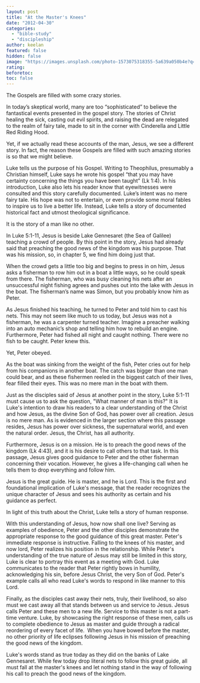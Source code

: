 ```yaml
---
layout: post
title: "At the Master's Knees"
date: "2012-04-30"
categories: 
  - "bible-study"
  - "discipleship"
author: keelan
featured: false
hidden: false
image: "https://images.unsplash.com/photo-1573075318355-5a639a050b4e?q=80&w=2070&auto=format&fit=crop&ixlib=rb-4.0.3&ixid=M3wxMjA3fDB8MHxwaG90by1wYWdlfHx8fGVufDB8fHx8fA%3D%3D"
rating:
beforetoc:
toc: false
---
```


The Gospels are filled with some crazy stories.

In today’s skeptical world, many are too “sophisticated” to believe the fantastical events presented in the gospel story. The stories of Christ healing the sick, casting out evil spirits, and raising the dead are relegated to the realm of fairy tale, made to sit in the corner with Cinderella and Little Red Riding Hood.

Yet, if we actually read these accounts of the man, Jesus, we see a different story. In fact, the reason these Gospels are filled with such amazing stories is so that we might believe.

Luke tells us the purpose of his Gospel. Writing to Theophilus, presumably a Christian himself, Luke says he wrote his gospel “that you may have certainty concerning the things you have been taught” (Lk 1:4). In his introduction, Luke also lets his reader know that eyewitnesses were consulted and this story carefully documented. Luke’s intent was no mere fairy tale. His hope was not to entertain, or even provide some moral fables to inspire us to live a better life. Instead, Luke tells a story of documented historical fact and utmost theological significance.

It is the story of a man like no other.

In Luke 5:1-11, Jesus is beside Lake Gennesaret (the Sea of Galilee) teaching a crowd of people. By this point in the story, Jesus had already said that preaching the good news of the kingdom was his purpose. That was his mission, so, in chapter 5, we find him doing just that.

When the crowd gets a little too big and begins to press in on him, Jesus asks a fisherman to row him out in a boat a little ways, so he could speak from there. The fisherman, who was busy cleaning his nets after an unsuccessful night fishing agrees and pushes out into the lake with Jesus in the boat. The fisherman’s name was Simon, but you probably know him as Peter.

As Jesus finished his teaching, he turned to Peter and told him to cast his nets. This may not seem like much to us today, but Jesus was not a fisherman, he was a carpenter turned teacher. Imagine a preacher walking into an auto mechanic’s shop and telling him how to rebuild an engine. Furthermore, Peter had fished all night and caught nothing. There were no fish to be caught. Peter knew this.

Yet, Peter obeyed.

As the boat was sinking from the weight of the fish, Peter cries out for help from his companions in another boat. The catch was bigger than one man could bear, and as these fishermen reeled in the biggest catch of their lives, fear filled their eyes. This was no mere man in the boat with them.

Just as the disciples said of Jesus at another point in the story, Luke 5:1-11 must cause us to ask the question, "What manner of man is this?" It is Luke's intention to draw his readers to a clear understanding of the Christ and how Jesus, as the divine Son of God, has power over all creation. Jesus is no mere man. As is evidenced in the larger section where this passage resides, Jesus has power over sickness, the supernatural world, and even the natural order. Jesus, the Christ, has all authority.

Furthermore, Jesus is on a mission. He is to preach the good news of the kingdom (Lk 4:43), and it is his desire to call others to that task. In this passage, Jesus gives good guidance to Peter and the other fisherman concerning their vocation. However, he gives a life-changing call when he tells them to drop everything and follow him.

Jesus is the great guide. He is master, and he is Lord. This is the first and foundational implication of Luke's message, that the reader recognizes the unique character of Jesus and sees his authority as certain and his guidance as perfect.

In light of this truth about the Christ, Luke tells a story of human response.

With this understanding of Jesus, how now shall one live? Serving as examples of obedience, Peter and the other disciples demonstrate the appropriate response to the good guidance of this great master. Peter's immediate response is instructive. Falling to the knees of his master, and now lord, Peter realizes his position in the relationship. While Peter's understanding of the true nature of Jesus may still be limited in this story, Luke is clear to portray this event as a meeting with God. Luke communicates to the reader that Peter rightly bows in humility, acknowledging his sin, before Jesus Christ, the very Son of God. Peter's example calls all who read Luke's words to respond in like manner to this Lord.

Finally, as the disciples cast away their nets, truly, their livelihood, so also must we cast away all that stands between us and service to Jesus. Jesus calls Peter and these men to a new life. Service to this master is not a part-time venture. Luke, by showcasing the right response of these men, calls us to complete obedience to Jesus as master and guide through a radical reordering of every facet of life.  When you have bowed before the master, no other priority of life eclipses following Jesus in his mission of preaching the good news of the kingdom.

Luke's words stand as true today as they did on the banks of Lake Gennesaret. While few today drop literal nets to follow this great guide, all must fall at the master's knees and let nothing stand in the way of following his call to preach the good news of the kingdom.
